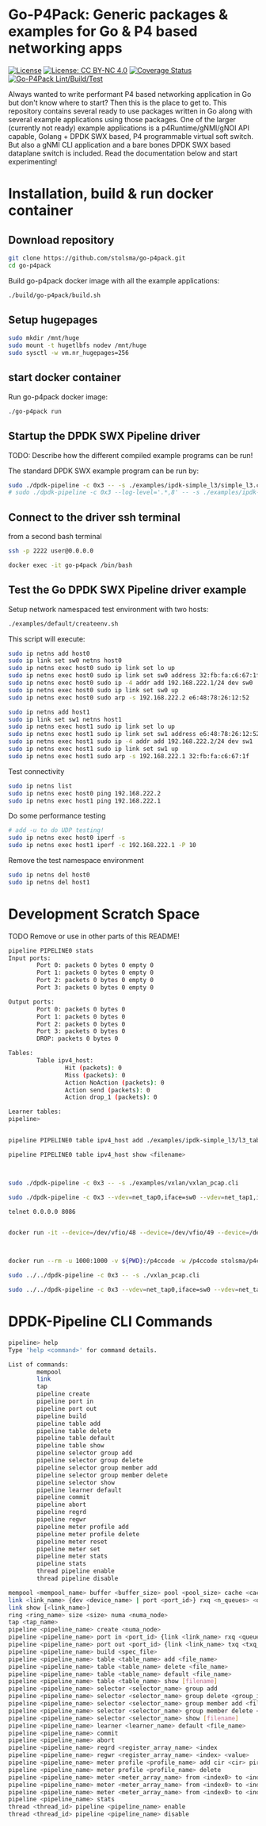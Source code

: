 <!--
/*
 * Copyright 2021 - Sander Tolsma. All rights reserved
 *
 * SPDX-License-Identifier: Apache-2.0
 */
- -->

# Go-P4Pack: Generic packages & examples for Go & P4 based networking apps
[![License](https://img.shields.io/badge/License-Apache_2.0-blue.svg)](https://opensource.org/licenses/Apache-2.0)
[![License: CC BY-NC 4.0](https://img.shields.io/badge/License-CC_BY--NC_4.0-lightgrey.svg)](https://creativecommons.org/licenses/by-nc/4.0/)
[![Coverage Status](https://coveralls.io/repos/github/stolsma/go-p4pack/badge.svg?branch=main)](https://coveralls.io/github/stolsma/go-p4pack?branch=main)
[![Go-P4Pack Lint/Build/Test](https://github.com/stolsma/go-p4pack/actions/workflows/go-build-lint-test.yml/badge.svg)](https://github.com/stolsma/go-p4pack/actions/workflows/go-build-lint-test.yml)

Always wanted to write performant P4 based networking application in Go but don't know where to start? Then this is the place to get to. This repository contains several ready to use packages written in Go along with several example applications using those packages.
One of the larger (currently not ready) example applications is a p4Runtime/gNMI/gNOI API capable, Golang + DPDK SWX based, P4 programmable virtual soft switch. But also a gNMI CLI application and a bare bones DPDK SWX based dataplane switch is included. Read the documentation below and start experimenting!

# Installation, build & run docker container

## Download repository

``` bash
git clone https://github.com/stolsma/go-p4pack.git
cd go-p4pack
```

Build go-p4pack docker image with all the example applications:

``` bash
./build/go-p4pack/build.sh 
```

## Setup hugepages

``` bash
sudo mkdir /mnt/huge
sudo mount -t hugetlbfs nodev /mnt/huge
sudo sysctl -w vm.nr_hugepages=256
```

## start docker container

Run go-p4pack docker image:

``` bash
./go-p4pack run
```

## Startup the DPDK SWX Pipeline driver

TODO: Describe how the different compiled example programs can be run!

The standard DPDK SWX example program can be run by:

``` bash
sudo ./dpdk-pipeline -c 0x3 -- -s ./examples/ipdk-simple_l3/simple_l3.cli
# sudo ./dpdk-pipeline -c 0x3 --log-level='.*,8' -- -s ./examples/ipdk-simple_l3/simple_l3.cli
```

## Connect to the driver ssh terminal

from a second bash terminal

``` bash
ssh -p 2222 user@0.0.0.0
```

``` bash
docker exec -it go-p4pack /bin/bash
```

## Test the Go DPDK SWX Pipeline driver example

Setup network namespaced test environment with two hosts:

``` bash
./examples/default/createenv.sh
```

This script will execute: 

``` bash
sudo ip netns add host0
sudo ip link set sw0 netns host0
sudo ip netns exec host0 sudo ip link set lo up
sudo ip netns exec host0 sudo ip link set sw0 address 32:fb:fa:c6:67:1f
sudo ip netns exec host0 sudo ip -4 addr add 192.168.222.1/24 dev sw0
sudo ip netns exec host0 sudo ip link set sw0 up
sudo ip netns exec host0 sudo arp -s 192.168.222.2 e6:48:78:26:12:52

sudo ip netns add host1
sudo ip link set sw1 netns host1
sudo ip netns exec host1 sudo ip link set lo up
sudo ip netns exec host1 sudo ip link set sw1 address e6:48:78:26:12:52
sudo ip netns exec host1 sudo ip -4 addr add 192.168.222.2/24 dev sw1
sudo ip netns exec host1 sudo ip link set sw1 up
sudo ip netns exec host1 sudo arp -s 192.168.222.1 32:fb:fa:c6:67:1f
```

Test connectivity

``` bash
sudo ip netns list
sudo ip netns exec host0 ping 192.168.222.2
sudo ip netns exec host1 ping 192.168.222.1
```

Do some performance testing

``` bash
# add -u to do UDP testing!
sudo ip netns exec host0 iperf -s
sudo ip netns exec host1 iperf -c 192.168.222.1 -P 10
```

Remove the test namespace environment

``` bash
sudo ip netns del host0
sudo ip netns del host1
```

# Development Scratch Space

TODO Remove or use in other parts of this README!

``` bash
pipeline PIPELINE0 stats
Input ports:
        Port 0: packets 0 bytes 0 empty 0
        Port 1: packets 0 bytes 0 empty 0
        Port 2: packets 0 bytes 0 empty 0
        Port 3: packets 0 bytes 0 empty 0

Output ports:
        Port 0: packets 0 bytes 0
        Port 1: packets 0 bytes 0
        Port 2: packets 0 bytes 0
        Port 3: packets 0 bytes 0
        DROP: packets 0 bytes 0

Tables:
        Table ipv4_host:
                Hit (packets): 0
                Miss (packets): 0
                Action NoAction (packets): 0
                Action send (packets): 0
                Action drop_1 (packets): 0

Learner tables:
pipeline>


pipeline PIPELINE0 table ipv4_host add ./examples/ipdk-simple_l3/l3_table.txt

pipeline PIPELINE0 table ipv4_host show <filename>



sudo ./dpdk-pipeline -c 0x3 -- -s ./examples/vxlan/vxlan_pcap.cli

sudo ./dpdk-pipeline -c 0x3 --vdev=net_tap0,iface=sw0 --vdev=net_tap1,iface=sw1  --vdev=net_tap2,iface=sw2  --vdev=net_tap3,iface=sw3 -- -s ./examples/vxlan/vxlan.cli

telnet 0.0.0.0 8086


docker run -it --device=/dev/vfio/48 --device=/dev/vfio/49 --device=/dev/vfio/vfio --ulimit memlock=-1 -v /dev/hugepages:/dev/hugepages krsna1729/dpdk-l2fwd-bin



docker run --rm -u 1000:1000 -v ${PWD}:/p4ccode -w /p4ccode stolsma/p4c-all:latest /bin/bash -c "p4c-dpdk -o vxlan.spec --p4runtime-files p4info.proto.txt vxlan.p4"

sudo ../../dpdk-pipeline -c 0x3 -- -s ./vxlan_pcap.cli

sudo ../../dpdk-pipeline -c 0x3 --vdev=net_tap0,iface=sw0 --vdev=net_tap1,iface=sw1  --vdev=net_tap2,iface=sw2  --vdev=net_tap3,iface=sw3 -- -s ./vxlan.cli

```

# DPDK-Pipeline CLI Commands

``` bash
pipeline> help
Type 'help <command>' for command details.

List of commands:
        mempool
        link
        tap
        pipeline create
        pipeline port in
        pipeline port out
        pipeline build
        pipeline table add
        pipeline table delete
        pipeline table default
        pipeline table show
        pipeline selector group add
        pipeline selector group delete
        pipeline selector group member add
        pipeline selector group member delete
        pipeline selector show
        pipeline learner default
        pipeline commit
        pipeline abort
        pipeline regrd
        pipeline regwr
        pipeline meter profile add
        pipeline meter profile delete
        pipeline meter reset
        pipeline meter set
        pipeline meter stats
        pipeline stats
        thread pipeline enable
        thread pipeline disable

mempool <mempool_name> buffer <buffer_size> pool <pool_size> cache <cache_size> cpu <cpu_id>
link <link_name> {dev <device_name> | port <port_id>} rxq <n_queues> <queue_size> <mempool_name> txq <n_queues> <queue_size> promiscuous {on | off} [rss <qid_0> ... <qid_n>]
link show [<link_name>]
ring <ring_name> size <size> numa <numa_node>
tap <tap_name>
pipeline <pipeline_name> create <numa_node>
pipeline <pipeline_name> port in <port_id> {link <link_name> rxq <queue_id> bsz <burst_size> | ring <ring_name> bsz <burst_size> | source <mempool_name> <file_name> loop <n_loops> | tap <tap_name> mempool <mempool_name> mtu <mtu> bsz <burst_size>
pipeline <pipeline_name> port out <port_id> {link <link_name> txq <txq_id> bsz <burst_size> | ring <ring_name> bsz <burst_size> | sink <file_name> | none | tap <tap_name> bsz <burst_size>
pipeline <pipeline_name> build <spec_file>
pipeline <pipeline_name> table <table_name> add <file_name>
pipeline <pipeline_name> table <table_name> delete <file_name>
pipeline <pipeline_name> table <table_name> default <file_name>
pipeline <pipeline_name> table <table_name> show [filename]
pipeline <pipeline_name> selector <selector_name> group add
pipeline <pipeline_name> selector <selector_name> group delete <group_id>
pipeline <pipeline_name> selector <selector_name> group member add <file_name>
pipeline <pipeline_name> selector <selector_name> group member delete <file_name>
pipeline <pipeline_name> selector <selector_name> show [filename]
pipeline <pipeline_name> learner <learner_name> default <file_name>
pipeline <pipeline_name> commit
pipeline <pipeline_name> abort
pipeline <pipeline_name> regrd <register_array_name> <index
pipeline <pipeline_name> regwr <register_array_name> <index> <value>
pipeline <pipeline_name> meter profile <profile_name> add cir <cir> pir <pir> cbs <cbs> pbs <pbs>
pipeline <pipeline_name> meter profile <profile_name> delete
pipeline <pipeline_name> meter <meter_array_name> from <index0> to <index1> reset
pipeline <pipeline_name> meter <meter_array_name> from <index0> to <index1> set profile <profile_name>
pipeline <pipeline_name> meter <meter_array_name> from <index0> to <index1> stats
pipeline <pipeline_name> stats
thread <thread_id> pipeline <pipeline_name> enable
thread <thread_id> pipeline <pipeline_name> disable
```
